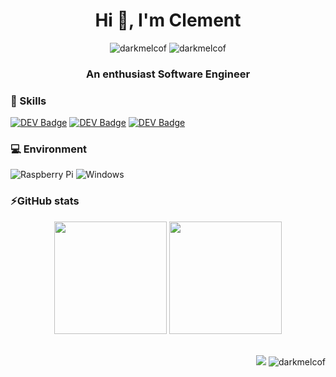 <h1 align="center">Hi 👋, I'm Clement</h1>

<p align="center">
  
  <img src="https://badges.aleen42.com/src/golang.svg" alt="darkmelcof" />
  <img src="https://img.shields.io/badge/-dev.to/darkmelcof-0A0A0A?logo=dev.to&logoColor=white" alt="darkmelcof" />
</p>

 
 
 
<h3 align="center">An enthusiast Software Engineer</h3>


<h3 align="left">🚀 Skills  </h3>


[![DEV Badge](https://img.shields.io/badge/Netlify-00C7B7?style=for-the-badge&logo=netlify&logoColor=white)](https://dev.to/darkmelcof)
[![DEV Badge](https://img.shields.io/badge/Amazon_AWS-232F3E?style=for-the-badge&logo=amazon-aws&logoColor=white)](https://dev.to/darkmelcof)
[![DEV Badge](https://img.shields.io/badge/SAP-0FAAFF?style=for-the-badge&logo=sap&logoColor=white)](https://dev.to/darkmelcof)



<h3 align="left">💻 Environment</h3>

![Raspberry Pi](https://img.shields.io/badge/-Raspberry%20Pi-C51A4A?style=flat-square&logo=Raspberry-Pi)
![Windows](https://img.shields.io/badge/Windows-0078D6?style=for-the-badge&logo=windows&logoColor=white)


<h3 align="left">⚡GitHub stats</h3>

<div align="center">
  <img height="180em" src="https://github-readme-stats.vercel.app/api?username=darkmelcof&hide=prs,issues,contribs&show_icons=true&include_all_commits=true&count_private=true"/>
  <img height="180em" src="https://github-readme-stats.vercel.app/api/top-langs/?username=darkmelcof&layout=compact" />
</div>

<br>

<p align="right">
 <img src="https://img.shields.io/badge/Maintained%3F-yes-green.svg" />
 <img src="https://img.shields.io/static/v1?label=updated&message=January%20%202022&color=388E3C" alt="darkmelcof" /> 
</p>

  
